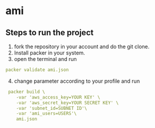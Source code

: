 # ami

## Steps to run the project

1. fork the repository in your account and do the git clone.
2. Install packer in your system.
3. open the terminal and run
```yml
packer validate ami.json
```
4. change parameter according to your profile and run
```yml
 packer build \
    -var 'aws_access_key=YOUR KEY' \
    -var 'aws_secret_key=YOUR SECRET KEY' \
    -var 'subnet_id=SUBNET ID'\
    -var 'ami_users=USERS'\
    ami.json
```




##



